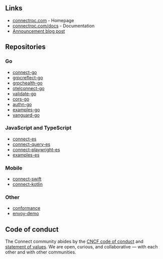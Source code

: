 ## Links

- [connectrpc.com](https://connectrpc.com) - Homepage
- [connectrpc.com/docs](https://connectrpc.com/docs/) - Documentation
- [Announcement blog post](https://buf.build/blog/connect-a-better-grpc)

## Repositories

### Go

- [connect-go](https://github.com/connectrpc/connect-go)
- [grpcreflect-go](https://github.com/connectrpc/grpcreflect-go)
- [grpchealth-go](https://github.com/connectrpc/grpchealth-go)
- [otelconnect-go](https://github.com/connectrpc/otelconnect-go)
- [validate-go](https://github.com/connectrpc/validate-go)
- [cors-go](https://github.com/connectrpc/cors-go)
- [authn-go](https://github.com/connectrpc/authn-go)
- [examples-go](https://github.com/connectrpc/examples-go)
- [vanguard-go](https://github.com/connectrpc/vanguard-go)

### JavaScript and TypeScript

- [connect-es](https://github.com/connectrpc/connect-es)
- [connect-query-es](https://github.com/connectrpc/connect-query-es)
- [connect-playwright-es](https://github.com/connectrpc/connect-playwright-es)
- [examples-es](https://github.com/connectrpc/examples-es)

### Mobile

- [connect-swift](https://github.com/connectrpc/connect-swift)
- [connect-kotlin](https://github.com/connectrpc/connect-kotlin)

### Other

- [conformance](https://github.com/connectrpc/conformance)
- [envoy-demo](https://github.com/connectrpc/envoy-demo)

## Code of conduct

The Connect community abides by the [CNCF code of conduct](https://github.com/cncf/foundation/blob/main/code-of-conduct.md) and [statement of values](https://github.com/cncf/foundation/blob/main/charter.md). We are open, curious, and collaborative — with each other and with other communities.

